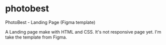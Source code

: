 # photobest
PhotoBest - Landing Page (Figma template)

A Landing page make with HTML and CSS. It's not responsive page yet. I'm take the template from Figma.
